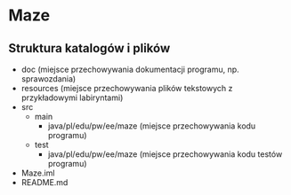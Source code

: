 # Maze

## Struktura katalogów i plików

- doc (miejsce przechowywania dokumentacji programu, np. sprawozdania)
- resources (miejsce przechowywania plików tekstowych z przykładowymi labiryntami)
- src
  - main
    - java/pl/edu/pw/ee/maze (miejsce przechowywania kodu programu)
  - test
    - java/pl/edu/pw/ee/maze (miejsce przechowywania kodu testów programu)
 - Maze.iml
 - README.md
